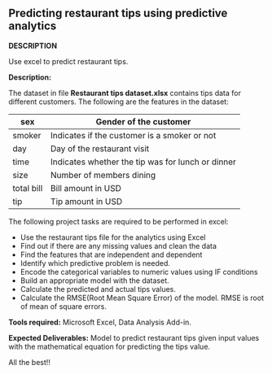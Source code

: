 ## Predicting restaurant tips using predictive analytics 

**DESCRIPTION**

Use excel to predict restaurant tips.

**Description:**

The dataset in file **Restaurant tips dataset.xlsx** contains tips data for different customers. The following are the features in the dataset:

|sex|	Gender of the customer|
|--|--|
|smoker|	Indicates if the customer is a smoker or not|
|day|	Day of the restaurant visit|
|time|	Indicates whether the tip was for lunch or dinner|
|size|	Number of members dining|
|total bill|	Bill amount in USD|
|tip|	Tip amount in USD|

The following project tasks are required to be performed in excel:

- Use the restaurant tips file for the analytics using Excel
- Find out if there are any missing values and clean the data
- Find the features that are independent and dependent
- Identify which predictive problem is needed.
- Encode the categorical variables to numeric values using IF conditions
- Build an appropriate model with the dataset. 
- Calculate the predicted and actual tips values.
- Calculate the RMSE(Root Mean Square Error) of the model. RMSE is root of mean of square errors.
 
**Tools required:** Microsoft Excel, Data Analysis Add-in.

**Expected Deliverables:**  Model to predict restaurant tips given input values with the mathematical equation for predicting the tips value.

All the best!!
